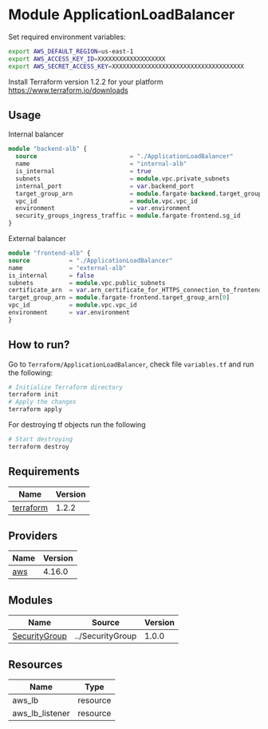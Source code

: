 # Module ApplicationLoadBalancer
Set required environment variables:
``` bash
export AWS_DEFAULT_REGION=us-east-1  
export AWS_ACCESS_KEY_ID=XXXXXXXXXXXXXXXXXXX  
export AWS_SECRET_ACCESS_KEY=XXXXXXXXXXXXXXXXXXXXXXXXXXXXXXXXXXXXX  
```
Install Terraform version 1.2.2 for your platform  
https://www.terraform.io/downloads

## Usage
Internal balancer
``` terraform
module "backend-alb" {
  source                          = "./ApplicationLoadBalancer"
  name                            = "internal-alb"
  is_internal                     = true
  subnets                         = module.vpc.private_subnets
  internal_port                   = var.backend_port
  target_group_arn                = module.fargate-backend.target_group_arn[0]
  vpc_id                          = module.vpc.vpc_id
  environment                     = var.environment
  security_groups_ingress_traffic = module.fargate-frontend.sg_id
}  
```
External balancer
``` terraform
module "frontend-alb" {
source           = "./ApplicationLoadBalancer"
name             = "external-alb"
is_internal      = false
subnets          = module.vpc.public_subnets
certificate_arn  = var.arn_certificate_for_HTTPS_connection_to_frontend_ALB
target_group_arn = module.fargate-frontend.target_group_arn[0]
vpc_id           = module.vpc.vpc_id
environment      = var.environment
}
```

## How to run?
Go to `Terraform/ApplicationLoadBalancer`, check file `variables.tf` and run the following:
```bash
# Initialize Terraform directory
terraform init
# Apply the changes
terraform apply
```
For destroying tf objects run the following
```bash
# Start destroying
terraform destroy
```

## Requirements

| Name                                                                     | Version |
|--------------------------------------------------------------------------|---------|
| <a name="requirement_terraform"></a> [terraform](#requirement_terraform) | 1.2.2   |

## Providers

| Name                                             | Version |
|--------------------------------------------------|---------|
| <a name="provider_aws"></a> [aws](#provider_aws) | 4.16.0  |

## Modules
| Name                                                                        | Source           | Version |
|-----------------------------------------------------------------------------|------------------|---------|
| <a name="module_SecurityGroup"></a> [SecurityGroup](#module_security_group) | ../SecurityGroup | 1.0.0   |

## Resources
| Name            | Type     |
|-----------------|----------|
| aws_lb          | resource |
| aws_lb_listener | resource |


